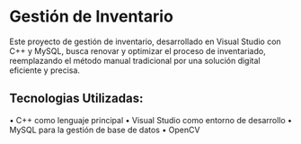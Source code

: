 # Gestión de Inventario
Este proyecto de gestión de inventario, desarrollado en Visual Studio con C++ y MySQL, busca renovar y optimizar el proceso de inventariado, reemplazando el método manual tradicional por una solución digital eficiente y precisa.

## Tecnologias Utilizadas:
• C++ como lenguaje principal
• Visual Studio como entorno de desarrollo
• MySQL para la gestión de base de datos
• OpenCV
